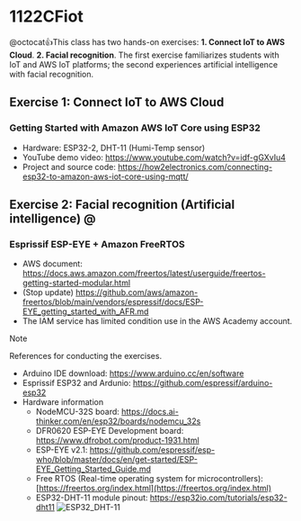 # 1122CFiot
@octocat:+1:This class has two hands-on exercises: **1. Connect IoT to AWS Cloud**. **2. Facial recognition**. The first exercise familiarizes students with IoT and AWS IoT platforms; the second experiences artificial intelligence with facial recognition.
## Exercise 1: Connect IoT to AWS Cloud
### Getting Started with Amazon AWS IoT Core using ESP32 
- Hardware: ESP32-2, DHT-11 (Humi-Temp sensor)
- YouTube demo video: https://www.youtube.com/watch?v=idf-gGXvIu4
- Project and source code: https://how2electronics.com/connecting-esp32-to-amazon-aws-iot-core-using-mqtt/
## Exercise 2: Facial recognition (Artificial intelligence) @
### Esprissif ESP-EYE + Amazon FreeRTOS
 - AWS document: https://docs.aws.amazon.com/freertos/latest/userguide/freertos-getting-started-modular.html
 - (Stop update) https://github.com/aws/amazon-freertos/blob/main/vendors/espressif/docs/ESP-EYE_getting_started_with_AFR.md
 - The IAM service has limited condition use in the AWS Academy account.
> [!Note]
> References for conducting the exercises.
- Arduino IDE download: https://www.arduino.cc/en/software
- Esprissif ESP32 and Ardunio: https://github.com/espressif/arduino-esp32
- Hardware information
  - NodeMCU-32S board: https://docs.ai-thinker.com/en/esp32/boards/nodemcu_32s
  - DFR0620 ESP-EYE Development board: https://www.dfrobot.com/product-1931.html
  - ESP-EYE v2.1: https://github.com/espressif/esp-who/blob/master/docs/en/get-started/ESP-EYE_Getting_Started_Guide.md
  - Free RTOS (Real-time operating system for microcontrollers):[https://freertos.org/index.html](https://freertos.org/index.html)
  - ESP32-DHT-11 module pinout: https://esp32io.com/tutorials/esp32-dht11 ![ESP32_DHT-11](https://github.com/iiotntust/1122CFiot/assets/56021651/8e5a4641-ada0-4916-9455-5db77e155f42)
